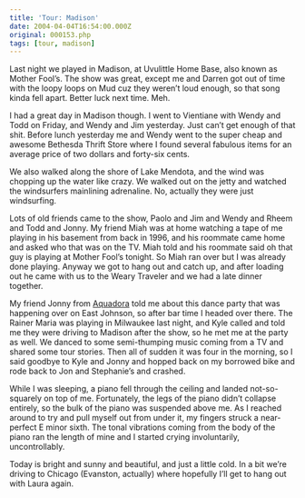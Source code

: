 ```yaml
---
title: 'Tour: Madison'
date: 2004-04-04T16:54:00.000Z
original: 000153.php
tags: [tour, madison]
---
```


Last night we played in Madison, at Uvulittle Home Base, also known as Mother Fool’s. The show was great, except me and Darren got out of time with the loopy loops on Mud cuz they weren’t loud enough, so that song kinda fell apart. Better luck next time. Meh.

I had a great day in Madison though. I went to Vientiane with Wendy and Todd on Friday, and Wendy and Jim yesterday. Just can’t get enough of that shit. Before lunch yesterday me and Wendy went to the super cheap and awesome Bethesda Thrift Store where I found several fabulous items for an average price of two dollars and forty-six cents.

We also walked along the shore of Lake Mendota, and the wind was chopping up the water like crazy. We walked out on the jetty and watched the windsurfers mainlining adrenaline. No, actually they were just windsurfing.

Lots of old friends came to the show, Paolo and Jim and Wendy and Rheem and Todd and Jonny. My friend Miah was at home watching a tape of me playing in his basement from back in 1996, and his roommate came home and asked who that was on the TV. Miah told and his roommate said oh that guy is playing at Mother Fool’s tonight. So Miah ran over but I was already done playing. Anyway we got to hang out and catch up, and after loading out he came with us to the Weary Traveler and we had a late dinner together.

My friend Jonny from <a href="http://www.aquadora.com">Aquadora</a> told me about this dance party that was happening over on East Johnson, so after bar time I headed over there. The Rainer Maria was playing in Milwaukee last night, and Kyle called and told me they were driving to Madison after the show, so he met me at the party as well. We danced to some semi-thumping music coming from a TV and shared some tour stories. Then all of sudden it was four in the morning, so I said goodbye to Kyle and Jonny and hopped back on my borrowed bike and rode back to Jon and Stephanie’s and crashed.

While I was sleeping, a piano fell through the ceiling and landed not-so-squarely on top of me. Fortunately, the legs of the piano didn’t collapse entirely, so the bulk of the piano was suspended above me. As I reached around to try and pull myself out from under it, my fingers struck a near-perfect E minor sixth. The tonal vibrations coming from the body of the piano ran the length of mine and I started crying involuntarily, uncontrollably.

Today is bright and sunny and beautiful, and just a little cold. In a bit we’re driving to Chicago (Evanston, actually) where hopefully I’ll get to hang out with Laura again.
